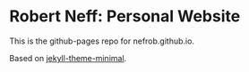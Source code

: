 # Robert Neff: Personal Website

This is the github-pages repo for nefrob.github.io.

Based on [jekyll-theme-minimal](https://github.com/pages-themes/minimal).

